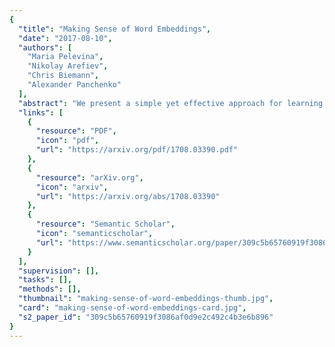 ```yaml
---
{
  "title": "Making Sense of Word Embeddings",
  "date": "2017-08-10",
  "authors": [
    "Maria Pelevina",
    "Nikolay Arefiev",
    "Chris Biemann",
    "Alexander Panchenko"
  ],
  "abstract": "We present a simple yet effective approach for learning word sense embeddings. In contrast to existing techniques, which either directly learn sense representations from corpora or rely on sense inventories from lexical resources, our approach can induce a sense inventory from existing word embeddings via clustering of ego-networks of related words. An integrated WSD mechanism enables labeling of words in context with learned sense vectors, which gives rise to downstream applications. Experiments show that the performance of our method is comparable to state-of-the-art unsupervised WSD systems.",
  "links": [
    {
      "resource": "PDF",
      "icon": "pdf",
      "url": "https://arxiv.org/pdf/1708.03390.pdf"
    },
    {
      "resource": "arXiv.org",
      "icon": "arxiv",
      "url": "https://arxiv.org/abs/1708.03390"
    },
    {
      "resource": "Semantic Scholar",
      "icon": "semanticscholar",
      "url": "https://www.semanticscholar.org/paper/309c5b65760919f3086af0d9e2c492c4b3e6b896"
    }
  ],
  "supervision": [],
  "tasks": [],
  "methods": [],
  "thumbnail": "making-sense-of-word-embeddings-thumb.jpg",
  "card": "making-sense-of-word-embeddings-card.jpg",
  "s2_paper_id": "309c5b65760919f3086af0d9e2c492c4b3e6b896"
}
---
```


